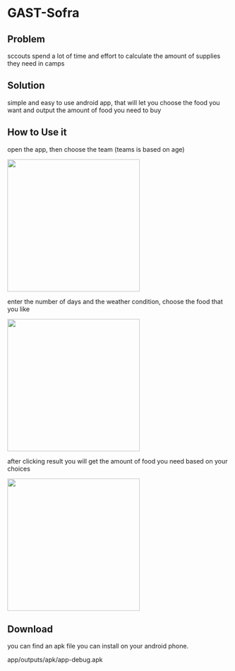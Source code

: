# GAST-Sofra

## Problem

sccouts spend a lot of time and effort to calculate the amount of supplies they need in camps

## Solution

simple and easy to use android app, that will let you choose the food you want and output the amount of food you need to buy

## How to Use it 

open the app, then choose the team (teams is based on age)

<img src="https://user-images.githubusercontent.com/102380881/209463399-6f8666b0-413b-4e7e-b977-a26c938ca17f.jpg"  width="300" />


enter the number of days and the weather condition,
choose the food that you like

<img src="https://user-images.githubusercontent.com/102380881/209463403-38ee186f-e061-452e-a46c-419b055b12ab.jpg"  width="300" />

after clicking result you will get the amount of food you need based on your choices 

<img src="https://user-images.githubusercontent.com/102380881/209463405-9a59f659-81a9-4fed-bf36-767229282238.jpg"  width="300" />

## Download

you can find an apk file you can install on your android phone.


app/outputs/apk/app-debug.apk
